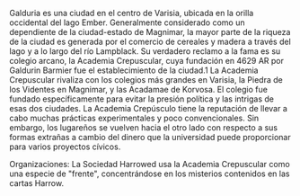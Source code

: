 Galduria es una ciudad en el centro de Varisia, ubicada en la orilla occidental del lago Ember. Generalmente considerado como un dependiente de la ciudad-estado de Magnimar, la mayor parte de la riqueza de la ciudad es generada por el comercio de cereales y madera a través del lago y a lo largo del río Lampblack. Su verdadero reclamo a la fama es su colegio arcano, la Academia Crepuscular, cuya fundación en 4629 AR por Galdurin Barmier fue el establecimiento de la ciudad.1 La Academia Crepuscular rivaliza con los colegios más grandes en Varisia, la Piedra de los Videntes en Magnimar, y las Acadamae de Korvosa. El colegio fue fundado específicamente para evitar la presión política y las intrigas de esas dos ciudades. La Academia Crepúsculo tiene la reputación de llevar a cabo muchas prácticas experimentales y poco convencionales. Sin embargo, los lugareños se vuelven hacia el otro lado con respecto a sus formas extrañas a cambio del dinero que la universidad puede proporcionar para varios proyectos cívicos.

Organizaciones:
La Sociedad Harrowed usa la Academia Crepuscular como una especie de "frente", concentrándose en los misterios contenidos en las cartas Harrow.